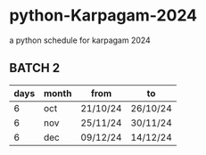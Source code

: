 # python-Karpagam-2024

a python schedule for karpagam 2024

## BATCH 2

|days |month |from   |to |
|---|-----|---------|---------|
|6 | oct|21/10/24     |26/10/24         |
|6 | nov|25/11/24     |30/11/24         |
|6 | dec|09/12/24     |14/12/24         |

